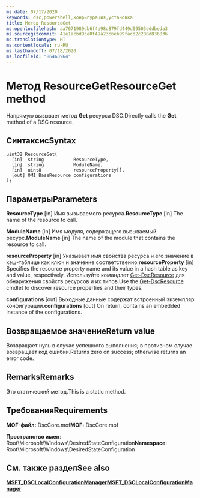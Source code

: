 ```yaml
---
ms.date: 07/17/2020
keywords: dsc,powershell,конфигурация,установка
title: Метод ResourceGet
ms.openlocfilehash: aa7671989db6f4a98d879fd449d09503eddbeda3
ms.sourcegitcommit: 41e1acbd9ce0f49a23c6eb99facd2c280d836836
ms.translationtype: HT
ms.contentlocale: ru-RU
ms.lasthandoff: 07/18/2020
ms.locfileid: "86463964"
---
```

# <a name="resourceget-method"></a><span data-ttu-id="9fe58-103">Метод ResourceGet</span><span class="sxs-lookup"><span data-stu-id="9fe58-103">ResourceGet method</span></span>

<span data-ttu-id="9fe58-104">Напрямую вызывает метод **Get** ресурса DSC.</span><span class="sxs-lookup"><span data-stu-id="9fe58-104">Directly calls the **Get** method of a DSC resource.</span></span>

## <a name="syntax"></a><span data-ttu-id="9fe58-105">Синтаксис</span><span class="sxs-lookup"><span data-stu-id="9fe58-105">Syntax</span></span>

```mof
uint32 ResourceGet(
  [in]  string           ResourceType,
  [in]  string           ModuleName,
  [in]  uint8            resourceProperty[],
  [out] OMI_BaseResource configurations
);
```

## <a name="parameters"></a><span data-ttu-id="9fe58-106">Параметры</span><span class="sxs-lookup"><span data-stu-id="9fe58-106">Parameters</span></span>

<span data-ttu-id="9fe58-107">**ResourceType** \[in\] Имя вызываемого ресурса.</span><span class="sxs-lookup"><span data-stu-id="9fe58-107">**ResourceType** \[in\] The name of the resource to call.</span></span>

<span data-ttu-id="9fe58-108">**ModuleName** \[in\] Имя модуля, содержащего вызываемый ресурс.</span><span class="sxs-lookup"><span data-stu-id="9fe58-108">**ModuleName** \[in\] The name of the module that contains the resource to call.</span></span>

<span data-ttu-id="9fe58-109">**resourceProperty** \[in\] Указывает имя свойства ресурса и его значение в хэш-таблице как ключ и значение соответственно.</span><span class="sxs-lookup"><span data-stu-id="9fe58-109">**resourceProperty** \[in\] Specifies the resource property name and its value in a hash table as key and value, respectively.</span></span> <span data-ttu-id="9fe58-110">Используйте командлет [Get-DscResource](/powershell/module/PSDesiredStateConfiguration/Get-DscResource) для обнаружения свойств ресурсов и их типов.</span><span class="sxs-lookup"><span data-stu-id="9fe58-110">Use the [Get-DscResource](/powershell/module/PSDesiredStateConfiguration/Get-DscResource) cmdlet to discover resource properties and their types.</span></span>

<span data-ttu-id="9fe58-111">**configurations** \[out\] Выходные данные содержат встроенный экземпляр конфигураций.</span><span class="sxs-lookup"><span data-stu-id="9fe58-111">**configurations** \[out\] On return, contains an embedded instance of the configurations.</span></span>

## <a name="return-value"></a><span data-ttu-id="9fe58-112">Возвращаемое значение</span><span class="sxs-lookup"><span data-stu-id="9fe58-112">Return value</span></span>

<span data-ttu-id="9fe58-113">Возвращает нуль в случае успешного выполнения; в противном случае возвращает код ошибки.</span><span class="sxs-lookup"><span data-stu-id="9fe58-113">Returns zero on success; otherwise returns an error code.</span></span>

## <a name="remarks"></a><span data-ttu-id="9fe58-114">Remarks</span><span class="sxs-lookup"><span data-stu-id="9fe58-114">Remarks</span></span>

<span data-ttu-id="9fe58-115">Это статический метод.</span><span class="sxs-lookup"><span data-stu-id="9fe58-115">This is a static method.</span></span>

## <a name="requirements"></a><span data-ttu-id="9fe58-116">Требования</span><span class="sxs-lookup"><span data-stu-id="9fe58-116">Requirements</span></span>

<span data-ttu-id="9fe58-117">**MOF-файл:** DscCore.mof</span><span class="sxs-lookup"><span data-stu-id="9fe58-117">**MOF:** DscCore.mof</span></span>

<span data-ttu-id="9fe58-118">**Пространство имен**: Root\Microsoft\Windows\DesiredStateConfiguration</span><span class="sxs-lookup"><span data-stu-id="9fe58-118">**Namespace**: Root\Microsoft\Windows\DesiredStateConfiguration</span></span>

## <a name="see-also"></a><span data-ttu-id="9fe58-119">См. также раздел</span><span class="sxs-lookup"><span data-stu-id="9fe58-119">See also</span></span>

[<span data-ttu-id="9fe58-120">**MSFT_DSCLocalConfigurationManager**</span><span class="sxs-lookup"><span data-stu-id="9fe58-120">**MSFT_DSCLocalConfigurationManager**</span></span>](msft-dsclocalconfigurationmanager.md)
